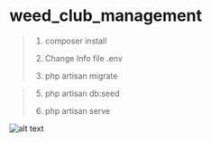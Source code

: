 # weed_club_management

> 1. composer install
>
> 2. Change Info file .env
>
> 3. php artisan migrate

> 5. php artisan db:seed
>
> 6. php artisan serve

![alt text](https://i.giphy.com/media/bGgsc5mWoryfgKBx1u/giphy.webp)
